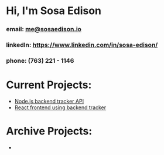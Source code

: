 # Hi, I'm Sosa Edison

### email: me@sosaedison.io
### linkedIn: https://www.linkedin.com/in/sosa-edison/
### phone: (763) 221 - 1146

# Current Projects:

- [Node.js backend tracker API](https://github.com/sosaedison/backend-tracker)
- [React frontend using backend tracker](https://github.com/sosaedison/front-end-tracker)

# Archive Projects:

- 
